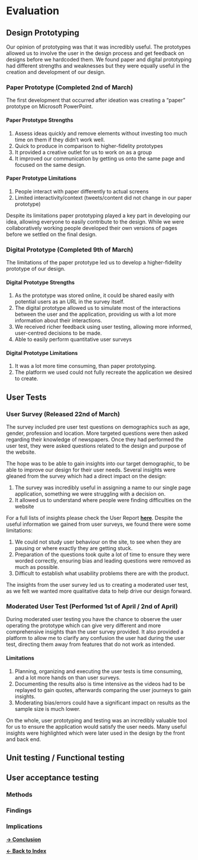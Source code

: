 # Evaluation

## Design Prototyping

Our opinion of prototyping was that it was incredibly useful. The prototypes allowed us to involve the user in the design process and get feedback on designs before we hardcoded them. We found paper and digital prototyping had different strengths and weaknesses but they were equally useful in the creation and development of our design.

### Paper Prototype (Completed 2nd of March)

The first development that occurred after ideation was creating a “paper” prototype on Microsoft PowerPoint.

#### Paper Prototype Strengths
1.	Assess ideas quickly and remove elements without investing too much time on them if they didn’t work well.
2.	Quick to produce in comparison to higher-fidelity prototypes
3.	It provided a creative outlet for us to work on as a group
4.	It improved our communication by getting us onto the same page and focused on the same design.

#### Paper Prototype Limitations
1.	People interact with paper differently to actual screens
2.	Limited interactivity/context (tweets/content did not change in our paper prototype)

Despite its limitations paper prototyping played a key part in developing our idea, allowing everyone to easily contribute to the design.  While we were collaboratively working people developed their own versions of pages before we settled on the final design. 

### Digital Prototype (Completed 9th of March)

The limitations of the paper prototype led us to develop a higher-fidelity prototype of our design. 

#### Digital Prototype Strengths
1.	As the prototype was stored online, it could be shared easily with potential users as an URL in the survey itself.
2.	The digital prototype allowed us to simulate most of the interactions between the user and the application, providing us with a lot more information about their interactions.
3.	We received richer feedback using user testing, allowing more informed, user-centred decisions to be made.
4.	Able to easily perform quantitative user surveys


#### Digital Prototype Limitations
1.	It was a lot more time consuming, than paper prototyping.
2.	The platform we used could not fully recreate the application we desired to create.


## User Tests

### User Survey (Released 22nd of March)

The survey included pre user test questions on demographics such as age, gender, profession and location. More targeted questions were then asked regarding their knowledge of newspapers.  Once they had performed the user test, they were asked questions related to the design and purpose of the website.

The hope was to be able to gain insights into our target demographic, to be able to improve our design for their user needs.  Several insights were gleaned from the survey which had a direct impact on the design:

1.	The survey was incredibly useful in assigning a name to our single page application, something we were struggling with a decision on.
2.	It allowed us to understand where people were finding difficulties on the website

For a full lists of insights please check the User Report **[here]( https://github.com/jamesrw94/UoB_group_project/blob/main/UX_Design/Report.pptx)**.  Despite the useful information we gained from user surveys, we found there were some limitations:

1.	We could not study user behaviour on the site, to see when they are pausing or where exactly they are getting stuck.
2.	Preparation of the questions took quite a lot of time to ensure they were worded correctly, ensuring bias and leading questions were removed as much as possible.
3.	Difficult to establish what usability problems there are with the product.

The insights from the user survey led us to creating a moderated user test, as we felt we wanted more qualitative data to help drive our design forward.

### Moderated User Test (Performed 1st of April / 2nd of April)

During moderated user testing you have the chance to observe the user operating the prototype which can give very different and more comprehensive insights than the user survey provided.  It also provided a platform to allow me to clarify any confusion the user had during the user test, directing them away from features that do not work as intended.

#### Limitations
1.	Planning, organizing and executing the user tests is time consuming, and a lot more hands on than user surveys.
2.	Documenting the results also is time intensive as the videos had to be replayed to gain quotes, afterwards comparing the user journeys to gain insights.
3.	Moderating bias/errors could have a significant impact on results as the sample size is much lower.

On the whole, user prototyping and testing was an incredibly valuable tool for us to ensure the application would satisfy the user needs. Many useful insights were highlighted which were later used in the design by the front and back end.

## Unit testing / Functional testing



## User acceptance testing

### Methods

### Findings

### Implications



**[&rarr; Conclusion](https://github.com/jamesrw94/UoB_group_project/blob/main/Conclusion/README.md)**

**[&larr; Back to Index](https://github.com/jamesrw94/UoB_group_project)**
